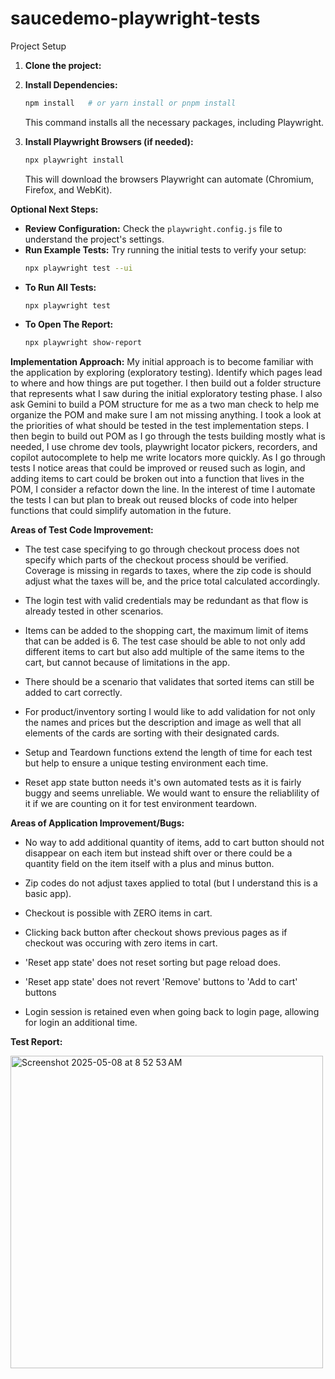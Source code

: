 # saucedemo-playwright-tests

Project Setup
1. **Clone the project:**

2.  **Install Dependencies:**
    ```bash
    npm install   # or yarn install or pnpm install
    ```
    This command installs all the necessary packages, including Playwright.

3.  **Install Playwright Browsers (if needed):**
    ```bash
    npx playwright install
    ```
    This will download the browsers Playwright can automate (Chromium, Firefox, and WebKit).

**Optional Next Steps:**

* **Review Configuration:** Check the `playwright.config.js` file to understand the project's settings.
* **Run Example Tests:** Try running the initial tests to verify your setup:
    ```bash
    npx playwright test --ui
    ```
* **To Run All Tests:**
    ```bash
    npx playwright test
    ```
* **To Open The Report:** 
    ```bash
    npx playwright show-report
    ```

**Implementation Approach:**
My initial approach is to become familiar with the application by exploring (exploratory testing). Identify which pages lead to where and how things are put together. I then build out a folder structure that represents what I saw during the initial exploratory testing phase. I also ask Gemini to build a POM structure for me as a two man check to help me organize the POM and make sure I am not missing anything. I took a look at the priorities of what should be tested in the test implementation steps. I then begin to build out POM as I go through the tests building mostly what is needed, I use chrome dev tools, playwright locator pickers, recorders, and copilot autocomplete to help me write locators more quickly. As I go through tests I notice areas that could be improved or reused such as login, and adding items to cart could be broken out into a function that lives in the POM, I consider a refactor down the line. In the interest of time I automate the tests I can but plan to break out reused blocks of code into helper functions that could simplify automation in the future.

**Areas of Test Code Improvement:**
* The test case specifying to go through checkout process does not specify which parts of the checkout process should be verified. Coverage is missing in regards to taxes, where the zip code is should adjust what the taxes will be, and the price total calculated accordingly.

* The login test with valid credentials may be redundant as that flow is already tested in other scenarios.

* Items can be added to the shopping cart, the maximum limit of items that can be added is 6. The test case should be able to not only add different items to cart but also add multiple of the same items to the cart, but cannot because of limitations in the app.

* There should be a scenario that validates that sorted items can still be added to cart correctly.

* For product/inventory sorting I would like to add validation for not only the names and prices but the description and image as well that all elements of the cards are sorting with their designated cards.

* Setup and Teardown functions extend the length of time for each test but help to ensure a unique testing environment each time.

* Reset app state button needs it's own automated tests as it is fairly buggy and seems unreliable. We would want to ensure the reliablility of it if we are counting on it for test environment teardown.

**Areas of Application Improvement/Bugs:**
* No way to add additional quantity of items, add to cart button should not disappear on each item but instead shift over or there could be a quantity field on the item itself with a plus and minus button.

* Zip codes do not adjust taxes applied to total (but I understand this is a basic app).

* Checkout is possible with ZERO items in cart.

* Clicking back button after checkout shows previous pages as if checkout was occuring with zero items in cart.

* 'Reset app state' does not reset sorting but page reload does.

* 'Reset app state' does not revert 'Remove' buttons to 'Add to cart' buttons

* Login session is retained even when going back to login page, allowing for login an additional time.

**Test Report:**

<img width="500" alt="Screenshot 2025-05-08 at 8 52 53 AM" src="https://github.com/user-attachments/assets/60a5b141-43f1-465b-9c5e-6b86df660784" />

